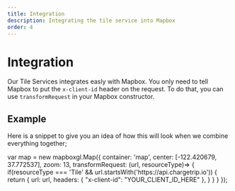 ```yaml
---
title: Integration
description: Integrating the tile service into Mapbox
order: 4
---
```


# Integration
Our Tile Services integrates easly with Mapbox. You only need to tell Mapbox to put the `x-client-id` header on the request. To do that, you can use `transformRequest` in your Mapbox constructor.

## Example
Here is a snippet to give you an idea of how this will look when we combine everything together;

<code-block lang="js" prefix="Tile Service" title="Mapbox Integration">
var map = new mapboxgl.Map({
  container: 'map',
  center: [-122.420679, 37.772537],
  zoom: 13,
  transformRequest: (url, resourceType)=> {
    if(resourceType === 'Tile' && url.startsWith('https://api.chargetrip.io')) {
       return {
        url: url,
        headers: { "x-client-id": "YOUR_CLIENT_ID_HERE" },
      }
    }
  }
});
</code-block>
